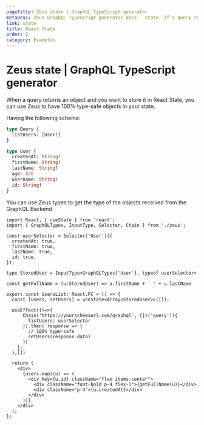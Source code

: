 ```yaml
---
pageTitle: Zeus state | GraphQL TypeScript generator
metaDesc: Zeus GraphQL TypeScript generator docs - state. If a query returns an object and you want to store it in React State, use Zeus to ensure 100% type-safety.
link: state
title: React State
order: 2
category: Examples
---
```

# Zeus state | GraphQL TypeScript generator

When a query returns an object and you want to store it in React State, you can use Zeus to have 100% type-safe objects in your state.

Having the following schema:

```graphql
type Query {
  listUsers: [User!]
}

type User {
  createdAt: String!
  firstName: String!
  lastName: String!
  age: Int
  username: String!
  id: String!
}
```

You can use Zeus types to get the type of the objects received from the GraphQL Backend

```tsx
import React, { useState } from 'react';
import { GraphQLTypes, InputType, Selector, Chain } from './zeus';

const userSelector = Selector('User')({
  createdAt: true,
  firstName: true,
  lastName: true,
  id: true,
});

type StoredUser = InputType<GraphQLTypes['User'], typeof userSelector>

const getFullName = (u:StoredUser) => u.firstName + ' ' + u.lastName

export const UsersList: React.FC = () => {
  const [users, setUsers] = useState<Array<StoredUser>>([]);

  useEffect(()=>{
      Chain('https://yourschemaurl.com/graphql', {})('query')({
        listUsers: userSelector
      }).then( response => {
        // 100% type-safe
        setUsers(response.data)
      })
    };
  },[])

  return (
    <div>
      {users.map((u) => (
        <div key={u.id} className="flex items-center">
          <div className="font-bold p-4 flex-1">{getFullName(u)}</div>
          <div className="p-4">{u.createdAt}</div>
        </div>
      ))}
    </div>
  );
};
```
